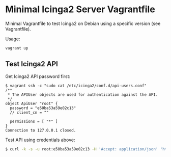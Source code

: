 # Minimal Icinga2 Server Vagrantfile

Minimal Vagrantfile to test Icinga2 on Debian using a specific version (see Vagrantfile).

Usage:

```bash
vagrant up
```

## Test Icinga2 API

Get Icinga2 API password first:

```
$ vagrant ssh -c "sudo cat /etc/icinga2/conf.d/api-users.conf"
/**
 * The APIUser objects are used for authentication against the API.
 */
object ApiUser "root" {
  password = "e50ba53a59e02c13"
  // client_cn = ""

  permissions = [ "*" ]
}
Connection to 127.0.0.1 closed.
```

Test API using credentials above:

```bash
$ curl -k -s -u root:e50ba53a59e02c13 -H 'Accept: application/json' 'https://localhost:5665/v1/objects/downtimes'
```

